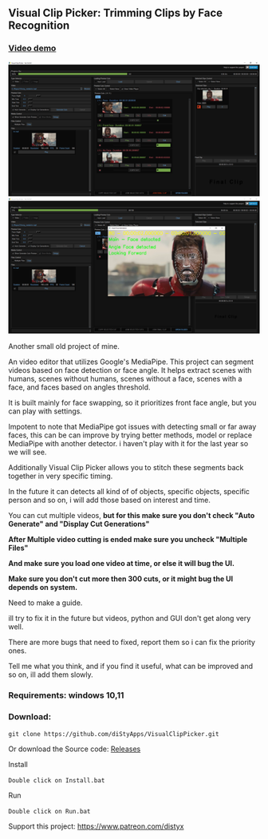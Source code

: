 ## Visual Clip Picker: Trimming Clips by Face Recognition


### [Video demo](https://youtu.be/zCkc9-PspAU)

<img src="media/preview/0.4.9.6/1.png">
<img src="media/preview/0.4.9.6/2.png">


Another small old project of mine.

An video editor that utilizes Google's MediaPipe. This project can segment videos based on face detection or face angle. It helps extract scenes with humans, scenes without humans, scenes without a face, scenes with a face, and faces based on angles threshold.

It is built mainly for face swapping, so it prioritizes front face angle, but you can play with settings.


Impotent to note that MediaPipe got issues with detecting small or far away faces, this can be can improve by trying better methods, model or replace MediaPipe with another detector. i haven't play with it for the last year so we will see.


Additionally Visual Clip Picker allows you to stitch these segments back together in very specific timing.

In the future it can detects all kind of of objects, specific objects, specific person and so on, i will add those based on interest and time.

You can cut multiple videos, **but for this make sure you don't check "Auto Generate"
and "Display Cut Generations"**

**After Multiple video cutting is ended make sure you uncheck "Multiple Files"**

**And make sure you load one video at time, or else it will bug the UI.**

**Make sure you don't cut more then 300 cuts, or it might bug the UI depends on system.**

Need to make a guide.

ill try to fix it in the future but videos, python and GUI don't get along very well.

There are more bugs that need to fixed, report them so i can fix the priority ones.

Tell me what you think, and if you find it useful, what can be improved and so on, ill add them slowly.

### Requirements: windows 10,11

### Download:

```
git clone https://github.com/diStyApps/VisualClipPicker.git
```
Or download the Source code: [Releases](https://github.com/diStyApps/VisualClipPicker/releases)

Install 


``Double click on Install.bat``


Run

``Double click on Run.bat``



Support this project: https://www.patreon.com/distyx
